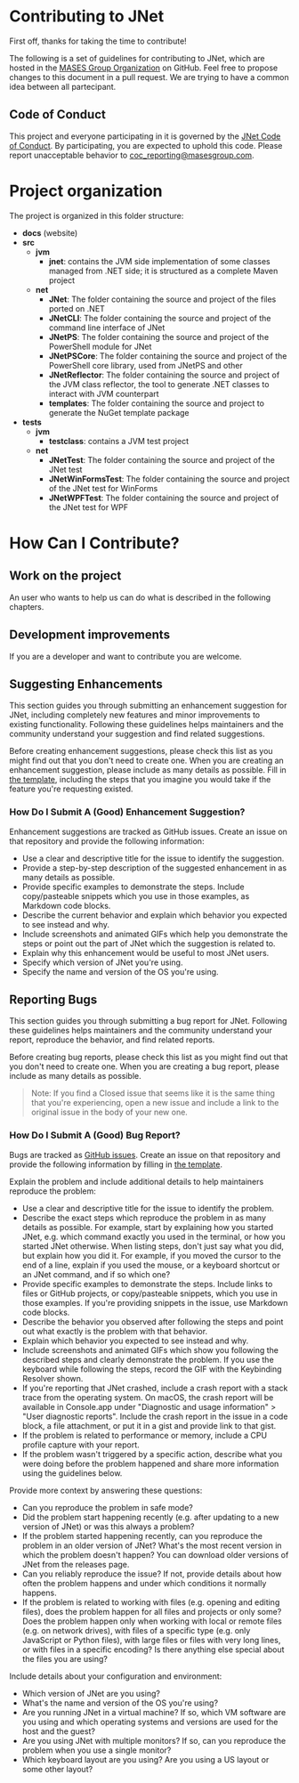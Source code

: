 # Contributing to JNet

First off, thanks for taking the time to contribute!

The following is a set of guidelines for contributing to JNet, which are hosted in the [MASES Group Organization](https://github.com/masesgroup) on GitHub. Feel free to propose changes to this document in a pull request. We are trying to have a common idea between all partecipant.

## Code of Conduct

This project and everyone participating in it is governed by the [JNet Code of Conduct](CODE_OF_CONDUCT.md). By participating, you are expected to uphold this code. Please report unacceptable behavior to [coc_reporting@masesgroup.com](mailto:coc_reporting@masesgroup.com).

# Project organization

The project is organized in this folder structure:

* **docs** (website)
* **src**
	* **jvm**
		* **jnet**: contains the JVM side implementation of some classes managed from .NET side; it is structured as a complete Maven project
	* **net**
		* **JNet**: The folder containing the source and project of the files ported on .NET
		* **JNetCLI**: The folder containing the source and project of the command line interface of JNet
		* **JNetPS**: The folder containing the source and project of the PowerShell module for JNet
		* **JNetPSCore**: The folder containing the source and project of the PowerShell core library, used from JNetPS and other
		* **JNetReflector**: The folder containing the source and project of the JVM class reflector, the tool to generate .NET classes to interact with JVM counterpart
		* **templates**: The folder containing the source and project to generate the NuGet template package
* **tests**
	* **jvm**
		* **testclass**: contains a JVM test project
	* **net**
	  * **JNetTest**: The folder containing the source and project of the JNet test
	  * **JNetWinFormsTest**: The folder containing the source and project of the JNet test for WinForms
	  * **JNetWPFTest**: The folder containing the source and project of the JNet test for WPF
	
# How Can I Contribute?

## Work on the project

An user who wants to help us can do what is described in the following chapters. 

## Development improvements

If you are a developer and want to contribute you are welcome.

## Suggesting Enhancements

This section guides you through submitting an enhancement suggestion for JNet, including completely new features and minor improvements to existing functionality. Following these guidelines helps maintainers and the community understand your suggestion and find related suggestions.

Before creating enhancement suggestions, please check this list as you might find out that you don't need to create one. When you are creating an enhancement suggestion, please include as many details as possible. Fill in [the template](PULL_REQUEST_TEMPLATE.md), including the steps that you imagine you would take if the feature you're requesting existed.

### How Do I Submit A (Good) Enhancement Suggestion?

Enhancement suggestions are tracked as GitHub issues. Create an issue on that repository and provide the following information:

* Use a clear and descriptive title for the issue to identify the suggestion.
* Provide a step-by-step description of the suggested enhancement in as many details as possible.
* Provide specific examples to demonstrate the steps. Include copy/pasteable snippets which you use in those examples, as Markdown code blocks.
* Describe the current behavior and explain which behavior you expected to see instead and why.
* Include screenshots and animated GIFs which help you demonstrate the steps or point out the part of JNet which the suggestion is related to. 
* Explain why this enhancement would be useful to most JNet users.
* Specify which version of JNet you're using.
* Specify the name and version of the OS you're using.

## Reporting Bugs

This section guides you through submitting a bug report for JNet. Following these guidelines helps maintainers and the community understand your report, reproduce the behavior, and find related reports.

Before creating bug reports, please check this list as you might find out that you don't need to create one. When you are creating a bug report, please include as many details as possible. 

> Note: If you find a Closed issue that seems like it is the same thing that you're experiencing, open a new issue and include a link to the original issue in the body of your new one.

### How Do I Submit A (Good) Bug Report?

Bugs are tracked as [GitHub issues](https://guides.github.com/features/issues/). Create an issue on that repository and provide the following information by filling in [the template](PULL_REQUEST_TEMPLATE.md).

Explain the problem and include additional details to help maintainers reproduce the problem:

* Use a clear and descriptive title for the issue to identify the problem.
* Describe the exact steps which reproduce the problem in as many details as possible. For example, start by explaining how you started JNet, e.g. which command exactly you used in the terminal, or how you started JNet otherwise. When listing steps, don't just say what you did, but explain how you did it. For example, if you moved the cursor to the end of a line, explain if you used the mouse, or a keyboard shortcut or an JNet command, and if so which one?
* Provide specific examples to demonstrate the steps. Include links to files or GitHub projects, or copy/pasteable snippets, which you use in those examples. If you're providing snippets in the issue, use Markdown code blocks.
* Describe the behavior you observed after following the steps and point out what exactly is the problem with that behavior.
* Explain which behavior you expected to see instead and why.
* Include screenshots and animated GIFs which show you following the described steps and clearly demonstrate the problem. If you use the keyboard while following the steps, record the GIF with the Keybinding Resolver shown.
* If you're reporting that JNet crashed, include a crash report with a stack trace from the operating system. On macOS, the crash report will be available in Console.app under "Diagnostic and usage information" > "User diagnostic reports". Include the crash report in the issue in a code block, a file attachment, or put it in a gist and provide link to that gist.
* If the problem is related to performance or memory, include a CPU profile capture with your report.
* If the problem wasn't triggered by a specific action, describe what you were doing before the problem happened and share more information using the guidelines below.

Provide more context by answering these questions:

* Can you reproduce the problem in safe mode?
* Did the problem start happening recently (e.g. after updating to a new version of JNet) or was this always a problem?
* If the problem started happening recently, can you reproduce the problem in an older version of JNet? What's the most recent version in which the problem doesn't happen? You can download older versions of JNet from the releases page.
* Can you reliably reproduce the issue? If not, provide details about how often the problem happens and under which conditions it normally happens.
* If the problem is related to working with files (e.g. opening and editing files), does the problem happen for all files and projects or only some? Does the problem happen only when working with local or remote files (e.g. on network drives), with files of a specific type (e.g. only JavaScript or Python files), with large files or files with very long lines, or with files in a specific encoding? Is there anything else special about the files you are using?

Include details about your configuration and environment:

* Which version of JNet are you using? 
* What's the name and version of the OS you're using?
* Are you running JNet in a virtual machine? If so, which VM software are you using and which operating systems and versions are used for the host and the guest?
* Are you using JNet with multiple monitors? If so, can you reproduce the problem when you use a single monitor?
* Which keyboard layout are you using? Are you using a US layout or some other layout?

